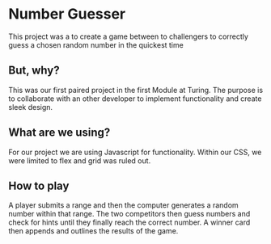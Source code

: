 # Number Guesser

This project was a to create a game between to challengers to correctly guess a chosen random number in the quickest time

## But, why?

This was our first paired project in the first Module at Turing. The purpose is to collaborate with an other developer to implement functionality and create sleek design.

## What are we using?

For our project we are using Javascript for functionality. Within our CSS, we were limited to flex and grid was ruled out. 

## How to play

A player submits a range and then the computer generates a random number within that range. The two competitors then guess numbers and check for hints until they finally reach the correct number. A winner card then appends and outlines the results of the game. 